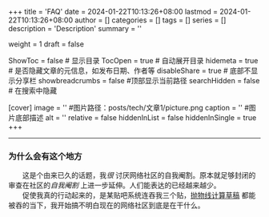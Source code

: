 +++
title = 'FAQ'
date = 2024-01-22T10:13:26+08:00
lastmod = 2024-01-22T10:13:26+08:00
author = []
categories = []
tags = []
series = []
description = 'Description'
summary = ''

weight = 1
draft = false

ShowToc = false  # 显示目录
TocOpen = true # 自动展开目录
hidemeta = true # 是否隐藏文章的元信息，如发布日期、作者等
disableShare = true # 底部不显示分享栏
showbreadcrumbs = false #顶部显示当前路径
searchHidden =  false # 在搜索中隐藏

[cover]
    image = '' #图片路径：posts/tech/文章1/picture.png
    caption = '' #图片底部描述
    alt = ''
    relative = false
    hiddenInList = false
    hiddenInSingle = true
+++

----
### 为什么会有这个地方

&emsp;&emsp;这是个由来已久的话题，我*很* 讨厌网络社区的自我阉割。原本就足够封闭的审查在社区的*自我阉割* 上进一步延伸。人们能表达的已经越来越少。  
&emsp;&emsp;促使我真的行动起来的，是某贴吧系统连吞我三个贴，[抛物线计算草稿][parabola_draft] 都能被吞的当下，我开始搞不明白现在的网络社区到底是在干什么。  

[parabola_draft]: https://img.tcio3.top/about--23.9.17-parabola.png
